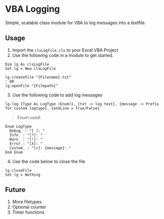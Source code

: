# VBA Logging

Simple, scalable class module for VBA to log messages into a textfile.

## Usage
1. Import the `clsLogFile.cls` to your Excel VBA Project
2. Use the following code in a module to get started.
```
Dim lg As clsLogFile
Set lg = New clsLogFile

lg.createFile "{Filename}.txt"
' OR
lg.openFile "{Filepath}"
```

3. Use the following code to add log messages
```
lg.log {Type As LogType (Enum)}, {txt -> log text}, {message -> Prefix for custom logtype}, {endLine = True/False}
```
> Enum used:
```
Enum LogType
  Debug_ : "[ ]: "
  Info_ : "[?]: "
  Warn_ : "[!]: "
  Error_: "[X]: "
  Custom_ : "[>]: {message}: "
End Enum
```
4. Use the code below to close the file
```
lg.closeFile
Set lg = Nothing
```

## Future
1. More filetypes
2. Optional counter
3. Timer functions
